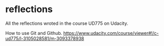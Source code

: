 # reflections
All the reflections wroted in the course UD775 on Udacity.

How to use Git and Github.
https://www.udacity.com/course/viewer#!/c-ud775/l-3105028581/m-3093378938
